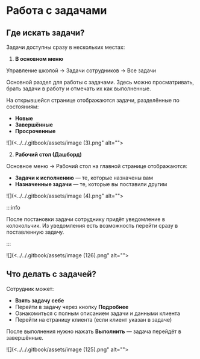 # Работа с задачами

## Где искать задачи?

Задачи доступны сразу в нескольких местах:

1. **В основном меню**

Управление школой → Задачи сотрудников → Все задачи

Основной раздел для работы с задачами. Здесь можно просматривать, брать задачи в работу и отмечать их как выполненные.

На открывшейся странице отображаются задачи, разделённые по состояниям:

* **Новые**
* **Завершённые**
* **Просроченные**

![](<../../.gitbook/assets/image (3).png" alt=""><figcaption></figcaption></figure>

2. **Рабочий стол (Дашборд)**

Основное меню → Рабочий стол  на главной странице отображаются:

* **Задачи к исполнению** — те, которые назначены вам
* **Назначенные задачи** — те, которые вы поставили другим

![](<../../.gitbook/assets/image (4).png" alt=""><figcaption></figcaption></figure>

:::info

После постановки задачи сотруднику придёт уведомление в колокольчик. Из уведомления есть возможность перейти сразу в поставленную задачу.

:::

![](<../../.gitbook/assets/image (126).png" alt=""><figcaption></figcaption></figure>

## Что делать с задачей?

Сотрудник может:

* **Взять задачу себе**
* Перейти в задачу через кнопку **Подробнее**
* Ознакомиться с полным описанием задачи и данными клиента
* Перейти на страницу клиента (если клиент указан в задаче)

После выполнения нужно нажать **Выполнить** — задача перейдёт в завершённые.

![](<../../.gitbook/assets/image (125).png" alt=""><figcaption></figcaption></figure>
